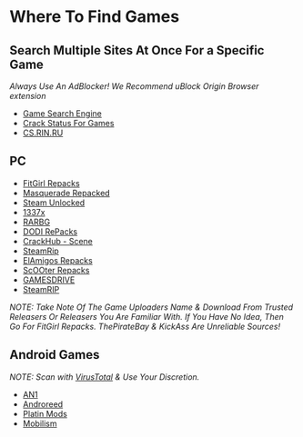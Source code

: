 # Where To Find Games 
## Search Multiple Sites At Once For a Specific Game
*Always Use An AdBlocker! We Recommend uBlock Origin Browser extension*
* [Game Search Engine](https://cse.google.com/cse?cx=006516753008110874046:cbjowp5sdqg)
* [Crack Status For Games](https://crackwatch.com/)
* [CS.RIN.RU](https://cs.rin.ru/forum/)

## PC
* [FitGirl Repacks](https://fitgirl-repacks.site/)
* [Masquerade Repacked](https://masquerade.site/)
* [Steam Unlocked](https://steamunlocked.net/)
* [1337x](https://1337x.to/)
* [RARBG](https://rarbg.to)
* [DODI RePacks](http://dodi-repacks.site/)
* [CrackHub - Scene](https://scene.crackhub.site/)
* [SteamRip](https://steamrip.com/)
* [ElAmigos Repacks](https://elamigos.site/)
* [ScOOter Repacks](https://scooter-repacks.site/)
* [GAMESDRIVE](https://gamesdrive.net/)
* [SteamRIP](https://steamrip.com/)

*NOTE: Take Note Of The Game Uploaders Name & Download From Trusted Releasers Or Releasers You Are Familiar With. If You Have No Idea, Then Go For FitGirl Repacks. ThePirateBay & KickAss Are Unreliable Sources!*

## Android Games
*NOTE: Scan with [VirusTotal](https://VirusTotal.com) & Use Your Discretion.*
* [AN1](https://an1.com/)
* [Androreed](https://www.androeed.ru/)
* [Platin Mods](https://platinmods.com/)
* [Mobilism](forum.mobilism.org/)
